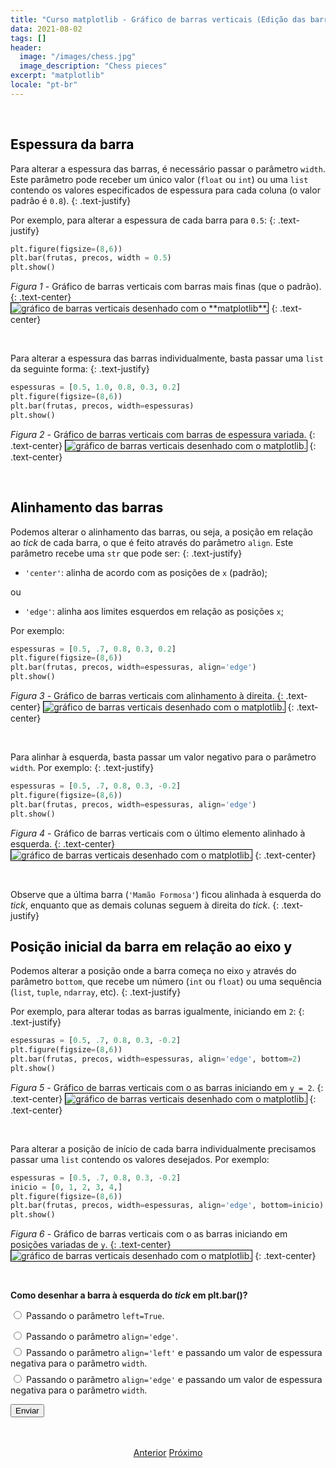 ```yaml
---
title: "Curso matplotlib - Gráfico de barras verticais (Edição das barras)"
data: 2021-08-02
tags: []
header:
  image: "/images/chess.jpg"
  image_description: "Chess pieces"
excerpt: "matplotlib"
locale: "pt-br"
---
```


<br>

<h2><a style="color:black" id="espessura-barras">Espessura da barra</a></h2>


Para alterar a espessura das barras, é necessário passar o parâmetro `width`. Este parâmetro pode receber um único valor (`float` ou `int`) ou uma `list` contendo os valores especificados de espessura para cada coluna (o valor padrão é `0.8`).
{: .text-justify}

Por exemplo, para alterar a espessura de cada barra para `0.5`:
{: .text-justify}

```python
plt.figure(figsize=(8,6))
plt.bar(frutas, precos, width = 0.5)
plt.show()
```

*Figura 1* - Gráfico de barras verticais com barras mais finas (que o padrão).
{: .text-center}
<img style="border: solid 1px black" src="{{ site.url }}{{ site.baseurl }}/images/curso-matplotlib/grafico-barras-verticais/48/grafico-barras-verticais-01.png" alt="gráfico de barras verticais desenhado com o **matplotlib**." >
{: .text-center}

<br>

Para alterar a espessura das barras individualmente, basta passar uma `list` da seguinte forma:
{: .text-justify}

```python
espessuras = [0.5, 1.0, 0.8, 0.3, 0.2]
plt.figure(figsize=(8,6))
plt.bar(frutas, precos, width=espessuras)
plt.show()
```

*Figura 2* - Gráfico de barras verticais com barras de espessura variada.
{: .text-center}
<img style="border: solid 1px black" src="{{ site.url }}{{ site.baseurl }}/images/curso-matplotlib/grafico-barras-verticais/48/grafico-barras-verticais-02.png" alt="gráfico de barras verticais desenhado com o matplotlib." >
{: .text-center}

<br>

<h2><a style="color:black" id="alinhamento-barras">Alinhamento das barras</a></h2>

Podemos alterar o alinhamento das barras, ou seja, a posição em relação ao *tick* de cada barra, o que é feito através do parâmetro `align`. Este parâmetro recebe uma `str` que pode ser:
{: .text-justify}

- `'center'`: alinha de acordo com as posições de `x` (padrão);

ou

- `'edge'`: alinha aos limites esquerdos em relação as posições `x`;

Por exemplo:

```python
espessuras = [0.5, .7, 0.8, 0.3, 0.2]
plt.figure(figsize=(8,6))
plt.bar(frutas, precos, width=espessuras, align='edge')
plt.show()
```

*Figura 3* - Gráfico de barras verticais com alinhamento à direita.
{: .text-center}
<img style="border: solid 1px black" src="{{ site.url }}{{ site.baseurl }}/images/curso-matplotlib/grafico-barras-verticais/48/grafico-barras-verticais-03.png" alt="gráfico de barras verticais desenhado com o matplotlib." >
{: .text-center}

<br>


Para alinhar à esquerda, basta passar um valor negativo para o parâmetro `width`. Por exemplo:
{: .text-justify}

```python
espessuras = [0.5, .7, 0.8, 0.3, -0.2]
plt.figure(figsize=(8,6))
plt.bar(frutas, precos, width=espessuras, align='edge')
plt.show()
```

*Figura 4* - Gráfico de barras verticais com o último elemento alinhado à esquerda.
{: .text-center}
<img style="border: solid 1px black" src="{{ site.url }}{{ site.baseurl }}/images/curso-matplotlib/grafico-barras-verticais/48/grafico-barras-verticais-04.png" alt="gráfico de barras verticais desenhado com o matplotlib." >
{: .text-center}

<br>

Observe que a última barra (`'Mamão Formosa'`) ficou alinhada à esquerda do *tick*, enquanto que as demais colunas seguem à direita do *tick*.
{: .text-justify}


<h2><a style="color:black" id="posicao-eixo-y">Posição inicial da barra em relação ao eixo y</a></h2>

Podemos alterar a posição onde a barra começa no eixo `y` através do parâmetro `bottom`, que recebe um número (`int` ou `float`) ou uma sequência (`list`, `tuple`, `ndarray`, etc).
{: .text-justify}

Por exemplo, para alterar todas as barras igualmente, iniciando em `2`:
{: .text-justify}

```python
espessuras = [0.5, .7, 0.8, 0.3, -0.2]
plt.figure(figsize=(8,6))
plt.bar(frutas, precos, width=espessuras, align='edge', bottom=2)
plt.show()
```

*Figura 5* - Gráfico de barras verticais com o as barras iniciando em `y = 2`.
{: .text-center}
<img style="border: solid 1px black" src="{{ site.url }}{{ site.baseurl }}/images/curso-matplotlib/grafico-barras-verticais/48/grafico-barras-verticais-05.png" alt="gráfico de barras verticais desenhado com o matplotlib." >
{: .text-center}

<br>

Para alterar a posição de início de cada barra individualmente precisamos passar uma `list` contendo os valores desejados. Por exemplo:

```python
espessuras = [0.5, .7, 0.8, 0.3, -0.2]
inicio = [0, 1, 2, 3, 4,]
plt.figure(figsize=(8,6))
plt.bar(frutas, precos, width=espessuras, align='edge', bottom=inicio)
plt.show()
```

*Figura 6* - Gráfico de barras verticais com o as barras iniciando em posições variadas de `y`.
{: .text-center}
<img style="border: solid 1px black" src="{{ site.url }}{{ site.baseurl }}/images/curso-matplotlib/grafico-barras-verticais/48/grafico-barras-verticais-06.png" alt="gráfico de barras verticais desenhado com o matplotlib." >
{: .text-center}

<br>


<form id = "quiz" name = "quiz">

<p><strong>Como desenhar a barra à esquerda do <i>tick</i> em plt.bar()?</strong></p>

<input type = "radio" id = "mc" name = "question1" value = "a"> Passando o parâmetro <code>left=True</code>.
<p style="font-size: 50%"></p>
<input type = "radio" id = "mc" name = "question1" value = "b"> Passando o parâmetro <code>align='edge'</code>.
<p style="font-size: 50%"></p>
<input type = "radio" id = "mc" name = "question1" value = "c"> Passando o parâmetro <code>align='left'</code> e passando um valor de espessura negativa para o parâmetro <code>width</code>.
<p style="font-size: 50%"></p>
<input type = "radio" id = "mc" name = "question1" value = "d"> Passando o parâmetro <code>align='edge'</code> e passando um valor de espessura negativa para o parâmetro <code>width</code>.
<p style="font-size: 50%"></p>
<p></p>
<input id = "button" type = "button" class="btn btn--info" value = "Enviar" onclick = "check();">
</form>

<div id = "after_submit">
<p style="font-size: 120%" id = "message"></p>
</div>

<br>



<p style="text-align: center">
  <a href="/Curso-matplotlib-47" class="btn btn--success">Anterior</a>
  <a href="/Curso-matplotlib-49" class="btn btn--success">Próximo</a>
</p>




<script>
function check(){
	var question1 = document.quiz.question1.value;
	var messages = [" Incorreto! 😔 <br> O método <code>plt.bar()</code> não tem um parâmetro <code>left</code>!",
  " 😔 Incorreto! 😔  <br> Ao passar o parâmetro <code>align='edge'</code>, as barras serão alinhadas à direita, não à esquerda.",
  "  😔 Incorreto!<br> O parâmetro <code>align</code> tem apenas as opções <code>'center'</code> e <code>'edge'</code>",
  "🎉 Correto! 🥳️ <br> Desta forma, a barra será desenhada à esquerda do <i>tick</i>!",
  "☕️"];
	var score;

	if (question1 == "a") {
		score = 0;
	}	else if (question1 == "b") {
		score = 1;
	} else if (question1 == "c") {
    score = 2;
  } else if (question1 == "d") {
    score = 3;    
  } else {
    score = 4;
  }

	document.getElementById("after_submit").style.visibility = "visible";
	document.getElementById("message").innerHTML = messages[score];

};

</script>
